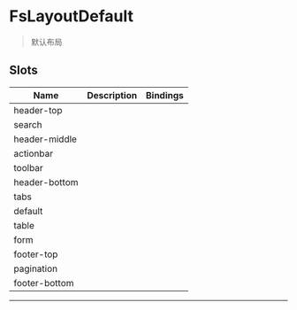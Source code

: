 # FsLayoutDefault

> 默认布局

## Slots

| Name          | Description | Bindings |
| ------------- | ----------- | -------- |
| header-top    |             |          |
| search        |             |          |
| header-middle |             |          |
| actionbar     |             |          |
| toolbar       |             |          |
| header-bottom |             |          |
| tabs          |             |          |
| default       |             |          |
| table         |             |          |
| form          |             |          |
| footer-top    |             |          |
| pagination    |             |          |
| footer-bottom |             |          |

---
